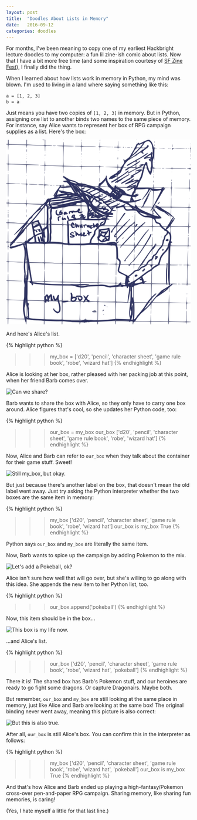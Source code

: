 ```yaml
---
layout: post
title:  "Doodles About Lists in Memory"
date:   2016-09-12
categories: doodles
---
```


For months, I've been meaning to copy one of my earliest Hackbright lecture doodles
to my computer: a fun lil zine-ish comic about lists. Now that I have a bit more free time 
(and some inspiration courtesy of [SF Zine Fest](https://twitter.com/sfzinefest)),
I finally did the thing.

When I learned about how lists work in memory in Python, my mind was blown. I'm used to
living in a land where saying something like this:

```
a = [1, 2, 3]
b = a
``` 

Just means you have two copies of `[1, 2, 3]` in memory. But in Python, assigning one list to 
another binds two names to the same piece of memory. For instance, say Alice wants to 
represent her box of RPG campaign supplies as a list. Here's the box:

![A box (list) of game stuff.](assets/my_box.png)

And here's Alice's list.

{% highlight python %}
>>> my_box = ['d20', 'pencil', 'character sheet', 'game rule book', 'robe', 'wizard hat']
{% endhighlight %}

Alice is looking at her box, rather pleased with her packing job at this point, when 
her friend Barb comes over.

![Can we share?](can_we_share.png)

Barb wants to share the box with Alice, so they only have to carry one box around.
Alice figures that's cool, so she updates her Python code, too:

{% highlight python %}
>>> our_box = my_box
>>> our_box
['d20', 'pencil', 'character sheet', 'game rule book', 'robe', 'wizard hat']
{% endhighlight %}

Now, Alice and Barb can refer to `our_box` when they talk about the container for
their game stuff. Sweet!

![Still my_box, but okay.](still_mine.png)

But just because there's another label on the box, that doesn't
mean the old label went away. Just try asking the Python interpreter whether
the two boxes are the same item in memory:

{% highlight python %}
>>> my_box
['d20', 'pencil', 'character sheet', 'game rule book', 'robe', 'wizard hat']
>>> our_box is my_box
True
{% endhighlight %}

Python says `our_box` and `my_box` are literally the same item. 

Now, Barb wants to spice up the campaign by adding Pokemon to the mix.

![Let's add a Pokeball, ok?](pokeball.png)

Alice isn't sure how well that will go over, but she's willing to go along with this idea.
She appends the new item to her Python list, too.

{% highlight python %}
>>> our_box.append('pokeball')
{% endhighlight %}

Now, this item should be in the box...

![This box is my life now.](our_box.png)

...and Alice's list.

{% highlight python %}
>>> our_box
['d20', 'pencil', 'character sheet', 'game rule book', 'robe', 'wizard hat', 'pokeball']
{% endhighlight %}

There it is! The shared box has Barb's Pokemon stuff, and our heroines are ready to go
fight some dragons. Or capture Dragonairs. Maybe both.

But remember, `our_box` and `my_box` are still looking at the same place in memory, just
like Alice and Barb are looking at the same box! The original binding never went away, 
meaning this picture is also correct:

![But this is also true.](g4147.png)

After all, `our_box` is still Alice's box. You can confirm this in the interpreter
as follows:

{% highlight python %}
>>> my_box
['d20', 'pencil', 'character sheet', 'game rule book', 'robe', 'wizard hat', 'pokeball']
>>> our_box is my_box
True
{% endhighlight %}

And that's how Alice and Barb ended up playing a high-fantasy/Pokemon cross-over
pen-and-paper RPG campaign. Sharing memory, like sharing fun memories, is caring!

(Yes, I hate myself a little for that last line.)
